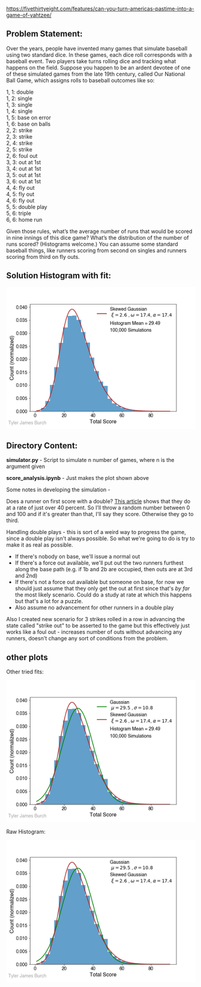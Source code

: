 https://fivethirtyeight.com/features/can-you-turn-americas-pastime-into-a-game-of-yahtzee/

## Problem Statement:

Over the years, people have invented many games that simulate baseball using two standard dice. In these games, each dice roll corresponds with a baseball event. Two players take turns rolling dice and tracking what happens on the field. Suppose you happen to be an ardent devotee of one of these simulated games from the late 19th century, called Our National Ball Game, which assigns rolls to baseball outcomes like so:

1, 1: double\
1, 2: single\
1, 3: single\
1, 4: single\
1, 5: base on error\
1, 6: base on balls\
2, 2: strike\
2, 3: strike\
2, 4: strike\
2, 5: strike\
2, 6: foul out\
3, 3: out at 1st\
3, 4: out at 1st\
3, 5: out at 1st\
3, 6: out at 1st\
4, 4: fly out\
4, 5: fly out\
4, 6: fly out\
5, 5: double play\
5, 6: triple\
6, 6: home run

Given those rules, what’s the average number of runs that would be scored in nine innings of this dice game? What’s the distribution of the number of runs scored? (Histograms welcome.) You can assume some standard baseball things, like runners scoring from second on singles and runners scoring from third on fly outs.

## Solution Histogram with fit:

![](plots/scoring_histogram_skewGaus.png)


## Directory Content:

**simulator.py** - Script to simulate n number of games, where n is the argument given

**score_analysis.ipynb** - Just makes the plot shown above

Some notes in developing the simulation -

Does a runner on first score with a double?
[This article](https://www.beyondtheboxscore.com/2014/4/21/5631146/chicago-white-sox-adam-dunn-score-from-first-on-double) shows that they do at a rate of just over 40 percent. So I'll throw a random number between 0 and 100 and if it's greater than that, I'll say they score. Otherwise they go to third.

Handling double plays - this is sort of a weird way to progress the game, since a double play isn't always possible. So what we're going to do is try to make it as real as possible.
- If there's nobody on base, we'll issue a normal out
- If there's a force out available, we'll put out the two runners furthest along the base path (e.g. if 1b and 2b are occupied, then outs are at 3rd and 2nd)
- If there's not a force out available but someone on base, for now we should just assume that they only get the out at first since that's *by far* the most likely scenario. Could do a study at rate at which this happens but that's a lot for a puzzle.
- Also assume no advancement for other runners in a double play

Also I created new scenario for 3 strikes rolled in a row in advancing the state called "strike out" to be asserted to the game but this effectively just works like a foul out - increases number of outs without advancing any runners, doesn't change any sort of conditions from the problem.


## other plots

Other tried fits:

![](plots/scoring_histogram_allfits.png)

Raw Histogram:

![](plots/scoring_histogram.png)
